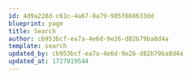 ```yaml
---
id: 4d9a228d-c61c-4a67-8a79-905f868633dd
blueprint: page
title: Search
author: cb953bcf-ea7a-4e6d-9e26-d82b79ba8d4a
template: search
updated_by: cb953bcf-ea7a-4e6d-9e26-d82b79ba8d4a
updated_at: 1727919544
---
```

